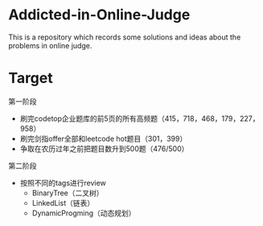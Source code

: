 # Addicted-in-Online-Judge
This is a repository which records some solutions and ideas about the problems in online judge.



# Target

第一阶段

- 刷完codetop企业题库的前5页的所有高频题（415，718，468，179，227，958）
- 刷完剑指offer全部和leetcode hot题目（301，399）
- 争取在农历过年之前把题目数升到500题（476/500）



第二阶段

- 按照不同的tags进行review
  - BinaryTree（二叉树）
  - LinkedList（链表）
  - DynamicProgming（动态规划）
